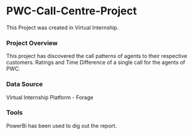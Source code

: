 # PWC-Call-Centre-Project
This Project was created in Virtual Internship.

### Project Overview

This project has discovered the call patterns of agents to their respective customers.  Ratings and Time Difference of a single call for the agents of PWC.

### Data Source

Virtual Internship Platform - Forage

### Tools

PowerBi has been used to dig out the report.
